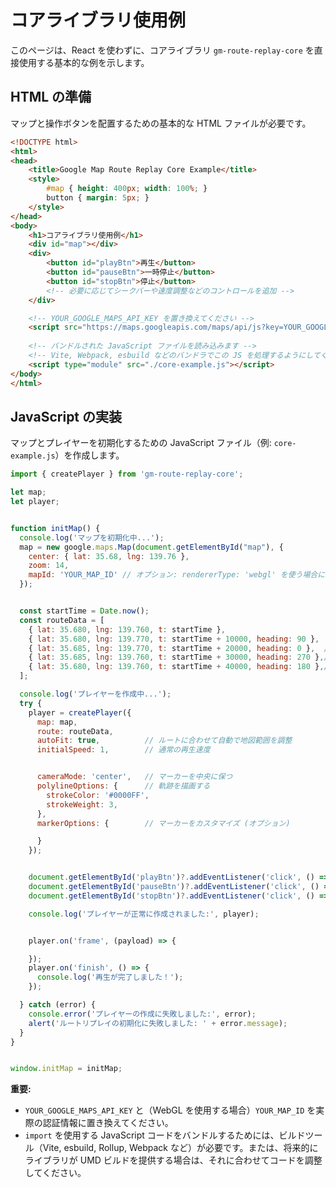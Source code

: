 # コアライブラリ使用例

このページは、React を使わずに、コアライブラリ `gm-route-replay-core` を直接使用する基本的な例を示します。

## HTML の準備

マップと操作ボタンを配置するための基本的な HTML ファイルが必要です。

```html
<!DOCTYPE html>
<html>
<head>
    <title>Google Map Route Replay Core Example</title>
    <style>
        #map { height: 400px; width: 100%; }
        button { margin: 5px; }
    </style>
</head>
<body>
    <h1>コアライブラリ使用例</h1>
    <div id="map"></div>
    <div>
        <button id="playBtn">再生</button>
        <button id="pauseBtn">一時停止</button>
        <button id="stopBtn">停止</button>
        <!-- 必要に応じてシークバーや速度調整などのコントロールを追加 -->
    </div>

    <!-- YOUR_GOOGLE_MAPS_API_KEY を置き換えてください -->
    <script src="https://maps.googleapis.com/maps/api/js?key=YOUR_GOOGLE_MAPS_API_KEY&callback=initMap&libraries=geometry&v=weekly" defer></script>
    
    <!-- バンドルされた JavaScript ファイルを読み込みます -->
    <!-- Vite, Webpack, esbuild などのバンドラでこの JS を処理するようにしてください -->
    <script type="module" src="./core-example.js"></script> 
</body>
</html>
```

## JavaScript の実装

マップとプレイヤーを初期化するための JavaScript ファイル（例: `core-example.js`）を作成します。

```javascript
import { createPlayer } from 'gm-route-replay-core';

let map;
let player;


function initMap() {
  console.log('マップを初期化中...');
  map = new google.maps.Map(document.getElementById("map"), {
    center: { lat: 35.68, lng: 139.76 },
    zoom: 14,
    mapId: 'YOUR_MAP_ID' // オプション: rendererType: 'webgl' を使う場合に必要
  });


  const startTime = Date.now();
  const routeData = [
    { lat: 35.680, lng: 139.760, t: startTime },
    { lat: 35.680, lng: 139.770, t: startTime + 10000, heading: 90 },
    { lat: 35.685, lng: 139.770, t: startTime + 20000, heading: 0 },  // 北へ
    { lat: 35.685, lng: 139.760, t: startTime + 30000, heading: 270 },// 西へ
    { lat: 35.680, lng: 139.760, t: startTime + 40000, heading: 180 },// 南へ (スタート地点に戻る)
  ];

  console.log('プレイヤーを作成中...');
  try {
    player = createPlayer({
      map: map,
      route: routeData,
      autoFit: true,          // ルートに合わせて自動で地図範囲を調整
      initialSpeed: 1,        // 通常の再生速度


      cameraMode: 'center',   // マーカーを中央に保つ
      polylineOptions: {      // 軌跡を描画する
        strokeColor: '#0000FF',
        strokeWeight: 3,
      },
      markerOptions: {        // マーカーをカスタマイズ (オプション)

      }
    });


    document.getElementById('playBtn')?.addEventListener('click', () => player?.play());
    document.getElementById('pauseBtn')?.addEventListener('click', () => player?.pause());
    document.getElementById('stopBtn')?.addEventListener('click', () => player?.stop());

    console.log('プレイヤーが正常に作成されました:', player);


    player.on('frame', (payload) => {

    });
    player.on('finish', () => {
      console.log('再生が完了しました！');
    });

  } catch (error) {
    console.error('プレイヤーの作成に失敗しました:', error);
    alert('ルートリプレイの初期化に失敗しました: ' + error.message);
  }
}


window.initMap = initMap;
```

**重要:**

*   `YOUR_GOOGLE_MAPS_API_KEY` と（WebGL を使用する場合）`YOUR_MAP_ID` を実際の認証情報に置き換えてください。
*   `import` を使用する JavaScript コードをバンドルするためには、ビルドツール（Vite, esbuild, Rollup, Webpack など）が必要です。または、将来的にライブラリが UMD ビルドを提供する場合は、それに合わせてコードを調整してください。 